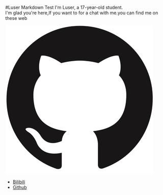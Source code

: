 #Luser Markdown Test
I'm Luser, a 17-year-old student.  
I'm glad you're here,If you want to for a chat with me.you can find me on these web  

[![alt text](https://raw.githubusercontent.com/Lumorian/Lumorian.github.io/main/Github.png "title")](https://discord.gg/ArBx5ydcXw)
 
- [Bilibili](https://space.bilibili.com/362836326?spm_id_from=333.1007.0.0)  
- [Github](https://github.com/Lumorian)
